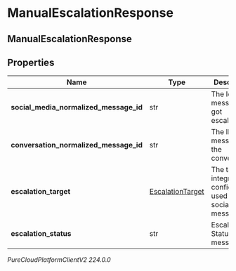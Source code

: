 # ManualEscalationResponse

## ManualEscalationResponse

## Properties

|Name | Type | Description | Notes|
|------------ | ------------- | ------------- | -------------|
| **social_media_normalized_message_id** | str | The Id of the message that got escalated. | [optional] |
| **conversation_normalized_message_id** | str | The ID of the message in the conversation. | [optional] |
| **escalation_target** | [EscalationTarget](EscalationTarget) | The target integration configuration used for an social media message. | [optional] |
| **escalation_status** | str | Escalation Status of the message. | [optional] |



_PureCloudPlatformClientV2 224.0.0_

